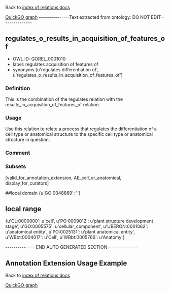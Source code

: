 Back to [index of relations docs](https://github.com/geneontology/annotation_extensions/tree/master/doc)

[QuickGO graph](www.ebi.ac.uk/QuickGO/AnnotationExtensionRelations.html)
---------------Text extracted from ontology: DO NOT EDIT---------------

## regulates_o_results_in_acquisition_of_features_of
* OWL ID: GOREL_0001010
* label: regulates acquisition of features of
* synonyms
[u'regulates differentiation of', u'regulates_o_results_in_acquisition_of_features_of']

### Definition
This is the combination of the regulates relation with the results_in_acquisition_of_features_of relation.

### Usage
Use this relation to relate a process that regulates the differentiation of a cell type or anatomical structure to the specific cell type or anatomical structure in question.

### Comment


### Subsets
[valid_for_annotation_extension, AE_cell_or_anatomical, display_for_curators]

##local domain
{u'GO:0048869': ''}

## local range
{u'CL:0000000': u'cell', u'PO:0009012': u'plant structure development stage', u'GO:0005575': u'cellular_component', u'UBERON:0001062': u'anatomical entity', u'PO:0025131': u'plant anatomical entity', u'WBbt:0004017': u'Cell', u'WBbt:0005766': u'Anatomy'}

---------------END AUTO GENERATED SECTION---------------
























Annotation Extension Usage Example
----------------------------------

Back to [index of relations docs](https://github.com/geneontology/annotation_extensions/tree/master/doc)

[QuickGO graph](www.ebi.ac.uk/QuickGO/AnnotationExtensionRelations.html)